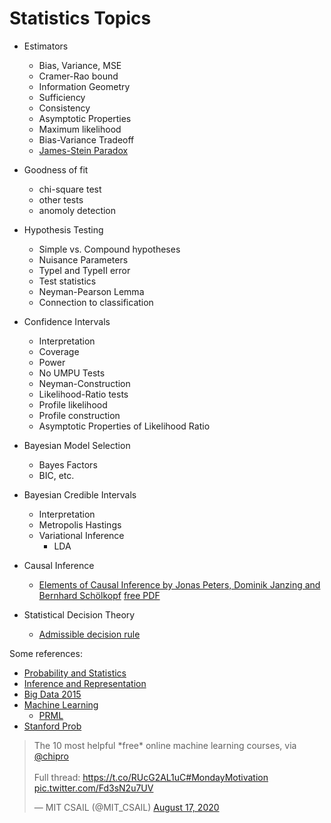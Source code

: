 # Statistics Topics


 * Estimators
    * Bias, Variance, MSE
    * Cramer-Rao bound
    * Information Geometry
    * Sufficiency
    * Consistency
    * Asymptotic Properties
    * Maximum likelihood
    * Bias-Variance Tradeoff
    * [James-Stein Paradox](https://en.wikipedia.org/wiki/James–Stein_estimator)
 * Goodness of fit
    * chi-square test
    * other tests
    * anomoly detection
 * Hypothesis Testing
    * Simple vs. Compound hypotheses
    * Nuisance Parameters
    * TypeI and TypeII error
    * Test statistics
    * Neyman-Pearson Lemma
    * Connection to classification
 * Confidence Intervals
    * Interpretation
    * Coverage
    * Power
    * No UMPU Tests
    * Neyman-Construction
    * Likelihood-Ratio tests
    * Profile likelihood
    * Profile construction
    * Asymptotic Properties of Likelihood Ratio

* Bayesian Model Selection
    * Bayes Factors
    * BIC, etc.
* Bayesian Credible Intervals
    * Interpretation
    * Metropolis Hastings
    * Variational Inference
        * LDA
* Causal Inference
    * [Elements of Causal Inference by  Jonas Peters, Dominik Janzing and Bernhard Schölkopf](https://mitpress.mit.edu/books/elements-causal-inference) [free PDF](https://www.dropbox.com/s/dl/gkmsow492w3oolt/11283.pdf)
* Statistical Decision Theory
    * [Admissible decision rule](https://en.wikipedia.org/wiki/Admissible_decision_rule)


Some references:
 * [Probability and Statistics](https://cims.nyu.edu/~cfgranda/pages/DSGA1002_fall17/index.html)
 * [Inference and Representation](https://inf16nyu.github.io/home/)
 * [Big Data 2015](https://www.vistrails.org/index.php/Course:_Big_Data_2015)
 * [Machine Learning](https://davidrosenberg.github.io/ml2017/#resources)
     * [PRML](https://github.com/cranmer/PRML)
 * [Stanford Prob](http://cs229.stanford.edu/section/cs229-prob.pdf) 

<blockquote class="twitter-tweet"><p lang="en" dir="ltr">The 10 most helpful *free* online machine learning courses, via <a href="https://twitter.com/chipro?ref_src=twsrc%5Etfw">@chipro</a><br><br>Full thread: <a href="https://t.co/RUcG2AL1uC">https://t.co/RUcG2AL1uC</a><a href="https://twitter.com/hashtag/MondayMotivation?src=hash&amp;ref_src=twsrc%5Etfw">#MondayMotivation</a> <a href="https://t.co/Fd3sN2u7UV">pic.twitter.com/Fd3sN2u7UV</a></p>&mdash; MIT CSAIL (@MIT_CSAIL) <a href="https://twitter.com/MIT_CSAIL/status/1295391687783718914?ref_src=twsrc%5Etfw">August 17, 2020</a></blockquote> <script async src="https://platform.twitter.com/widgets.js" charset="utf-8"></script>